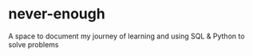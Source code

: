 # never-enough
A space to document my journey of learning and using SQL &amp; Python to solve problems
